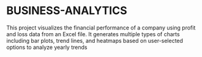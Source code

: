 # BUSINESS-ANALYTICS
This project visualizes the financial performance of a company using profit and loss data from an Excel file. It generates multiple types of charts including bar plots, trend lines, and heatmaps based on user-selected options to analyze yearly trends
